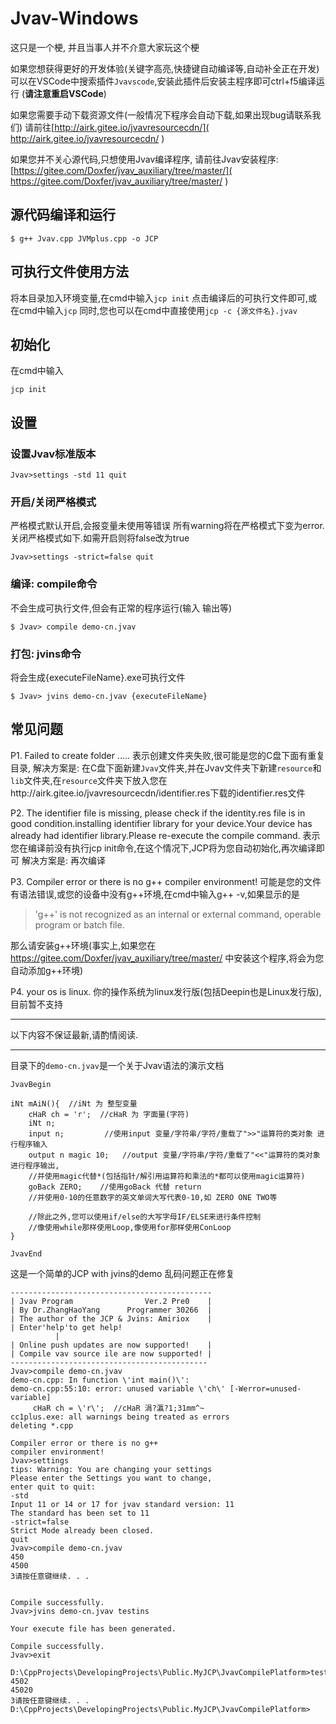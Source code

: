 # Jvav-Windows

这只是一个梗, 并且当事人并不介意大家玩这个梗

如果您想获得更好的开发体验(关键字高亮,快捷键自动编译等,自动补全正在开发)
可以在VSCode中搜索插件`Jvavscode`,安装此插件后安装主程序即可ctrl+f5编译运行 (**请注意重启VSCode**)

如果您需要手动下载资源文件(一般情况下程序会自动下载,如果出现bug请联系我们)
请前往[http://airk.gitee.io/jvavresourcecdn/]( http://airk.gitee.io/jvavresourcecdn/ )

如果您并不关心源代码,只想使用Jvav编译程序, 
请前往Jvav安装程序:[https://gitee.com/Doxfer/jvav_auxiliary/tree/master/]( https://gitee.com/Doxfer/jvav_auxiliary/tree/master/ )



## 源代码编译和运行

```shell
$ g++ Jvav.cpp JVMplus.cpp -o JCP
```

## 可执行文件使用方法

将本目录加入环境变量,在cmd中输入`jcp init`
点击编译后的可执行文件即可,或在cmd中输入`jcp`
同时,您也可以在cmd中直接使用`jcp -c {源文件名}.jvav`

## 初始化
在cmd中输入
```shell
jcp init
```

## 设置
### 设置Jvav标准版本
```shell
Jvav>settings -std 11 quit
```
### 开启/关闭严格模式
严格模式默认开启,会报变量未使用等错误
所有warning将在严格模式下变为error.
关闭严格模式如下.如需开启则将false改为true
```shell
Jvav>settings -strict=false quit
```

### 编译: compile命令
不会生成可执行文件,但会有正常的程序运行(输入 输出等)
```shell
$ Jvav> compile demo-cn.jvav
```

### 打包: jvins命令
将会生成{executeFileName}.exe可执行文件
```shell
$ Jvav> jvins demo-cn.jvav {executeFileName}
```

## 常见问题
P1. Failed to create folder .....
表示创建文件夹失败,很可能是您的C盘下面有重复目录,
解决方案是:
在C盘下面新建`Jvav`文件夹,并在Jvav文件夹下新建`resource`和`lib`文件夹,在`resource`文件夹下放入您在http://airk.gitee.io/jvavresourcecdn/identifier.res下载的identifier.res文件

P2. The identifier file is missing, please check if the identity.res file is in good condition.installing identifier library for your device.Your device has already had identifier library.Please re-execute the compile command.
表示您在编译前没有执行jcp init命令,在这个情况下,JCP将为您自动初始化,再次编译即可
解决方案是:
再次编译

P3. Compiler error or there is no g++ compiler environment!
可能是您的文件有语法错误,或您的设备中没有g++环境,在cmd中输入g++ -v,如果显示的是
> 'g++' is not recognized as an internal or external command, operable program or batch file.

那么请安装g++环境(事实上,如果您在 https://gitee.com/Doxfer/jvav_auxiliary/tree/master/ 中安装这个程序,将会为您自动添加g++环境)

P4. your os is linux.
你的操作系统为linux发行版(包括Deepin也是Linux发行版),目前暂不支持


---

以下内容不保证最新,请酌情阅读.

---
目录下的`demo-cn.jvav`是一个关于Jvav语法的演示文档

```Jvav
JvavBegin

iNt mAiN(){  //iNt 为 整型变量
    cHaR ch = 'r';  //cHaR 为 字面量(字符)
    iNt n;         
    input n;         //使用input 变量/字符串/字符/重载了">>"运算符的类对象 进行程序输入
    output n magic 10;   //output 变量/字符串/字符/重载了"<<"运算符的类对象 进行程序输出,
    //并使用magic代替*(包括指针/解引用运算符和乘法的*都可以使用magic运算符)
    goBack ZERO;    //使用goBack 代替 return
    //并使用0-10的任意数字的英文单词大写代表0-10,如 ZERO ONE TWO等

    //除此之外,您可以使用if/else的大写字母IF/ELSE来进行条件控制
    //像使用while那样使用Loop,像使用for那样使用ConLoop
}

JvavEnd
```
这是一个简单的JCP with jvins的demo
乱码问题正在修复
```shell
---------------------------------------------
| Jvav Program                Ver.2 Pre0    |
| By Dr.ZhangHaoYang      Programmer 30266  |
| The author of the JCP & Jvins: Amiriox    |
| Enter'help'to get help!
          |
| Online push updates are now supported!    |
| Compile vav source ile are now supported! |
--------------------------------------------
Jvav>compile demo-cn.jvav
demo-cn.cpp: In function \'int main()\':
demo-cn.cpp:55:10: error: unused variable \'ch\' [-Werror=unused-variable]
     cHaR ch = \'r\';  //cHaR 涓?瀛?1;31mm^~
cc1plus.exe: all warnings being treated as errors
deleting *.cpp

Compiler error or there is no g++ 
compiler environment!
Jvav>settings
tips: Warning: You are changing your settings
Please enter the Settings you want to change,
enter quit to quit:
-std
Input 11 or 14 or 17 for jvav standard version: 11
The standard has been set to 11   
-strict=false
Strict Mode already been closed.  
quit
Jvav>compile demo-cn.jvav
450
4500
3请按任意键继续. . .


Compile successfully.
Jvav>jvins demo-cn.jvav testins   

Your execute file has been generated.

Compile successfully.
Jvav>exit

D:\CppProjects\DevelopingProjects\Public.MyJCP\JvavCompilePlatform>testins.exe
4502
45020
3请按任意键继续. . .
D:\CppProjects\DevelopingProjects\Public.MyJCP\JvavCompilePlatform>
```
